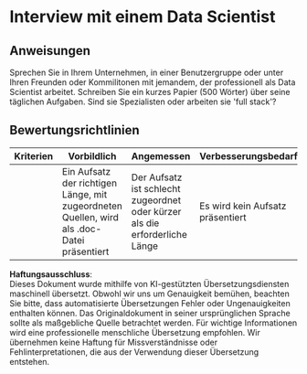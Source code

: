 # Interview mit einem Data Scientist

## Anweisungen

Sprechen Sie in Ihrem Unternehmen, in einer Benutzergruppe oder unter Ihren Freunden oder Kommilitonen mit jemandem, der professionell als Data Scientist arbeitet. Schreiben Sie ein kurzes Papier (500 Wörter) über seine täglichen Aufgaben. Sind sie Spezialisten oder arbeiten sie 'full stack'?

## Bewertungsrichtlinien

| Kriterien | Vorbildlich                                                                           | Angemessen                                                         | Verbesserungsbedarf     |
| --------- | ------------------------------------------------------------------------------------ | ------------------------------------------------------------------ | ----------------------- |
|           | Ein Aufsatz der richtigen Länge, mit zugeordneten Quellen, wird als .doc-Datei präsentiert | Der Aufsatz ist schlecht zugeordnet oder kürzer als die erforderliche Länge | Es wird kein Aufsatz präsentiert |

**Haftungsausschluss**:  
Dieses Dokument wurde mithilfe von KI-gestützten Übersetzungsdiensten maschinell übersetzt. Obwohl wir uns um Genauigkeit bemühen, beachten Sie bitte, dass automatisierte Übersetzungen Fehler oder Ungenauigkeiten enthalten können. Das Originaldokument in seiner ursprünglichen Sprache sollte als maßgebliche Quelle betrachtet werden. Für wichtige Informationen wird eine professionelle menschliche Übersetzung empfohlen. Wir übernehmen keine Haftung für Missverständnisse oder Fehlinterpretationen, die aus der Verwendung dieser Übersetzung entstehen.
